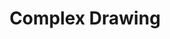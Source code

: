 ---
title: Complex Drawing
eleventyNavigation:
  title: Complex Drawing
  key: dg_3d_drawing_2
  parent: dg_3d
  order: 7
layout: "../de/3d/07-more-drawing.md"
---